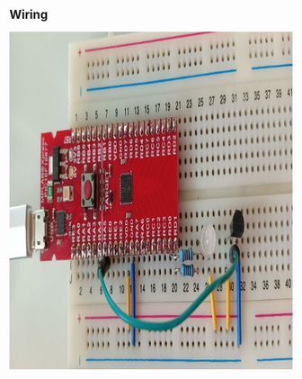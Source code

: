 ## Wiring

<p align="center">
  <img width="1599" height="600" src="https://github.com/rumenski11/MPLAB-Xpress-Board-PIC16F18877/blob/main/Documents/PIC16F_ADCC.jpg">
</p>